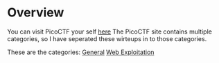 # Overview
You can visit PicoCTF your self [here](https://play.picoctf.org)
The PicoCTF site contains multiple categories, so I have seperated these wirteups in to those categories.

These are the categories:
[General](/ctf/PicoCTF/General%20Skills.md)
[Web Exploitation](/ctf/PicoCTF/Web%20Exploitation.md)